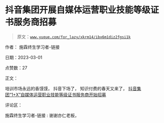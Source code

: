 # 抖音集团开展自媒体运营职业技能等级证书服务商招募

> 原文：[`www.yuque.com/for_lazy/xkrm14/ibx6m1diz2fgsi1k`](https://www.yuque.com/for_lazy/xkrm14/ibx6m1diz2fgsi1k)

作者： 施霖终生学习者-链接 

日期：2023-03-01 

点赞数：27 

正文： 

培训市场永远的香馍馍， 抖音下场了， 知识付费的春天又来了， [抖音集团“1+X”自媒体运营职业技能等级证书服务商开始招募](https://mp.weixin.qq.com/s/X7vrvjsts5DHyB0fYWKooA) 

评论区： 

施霖终生学习者-链接 : 谢谢亦仁老板， 

